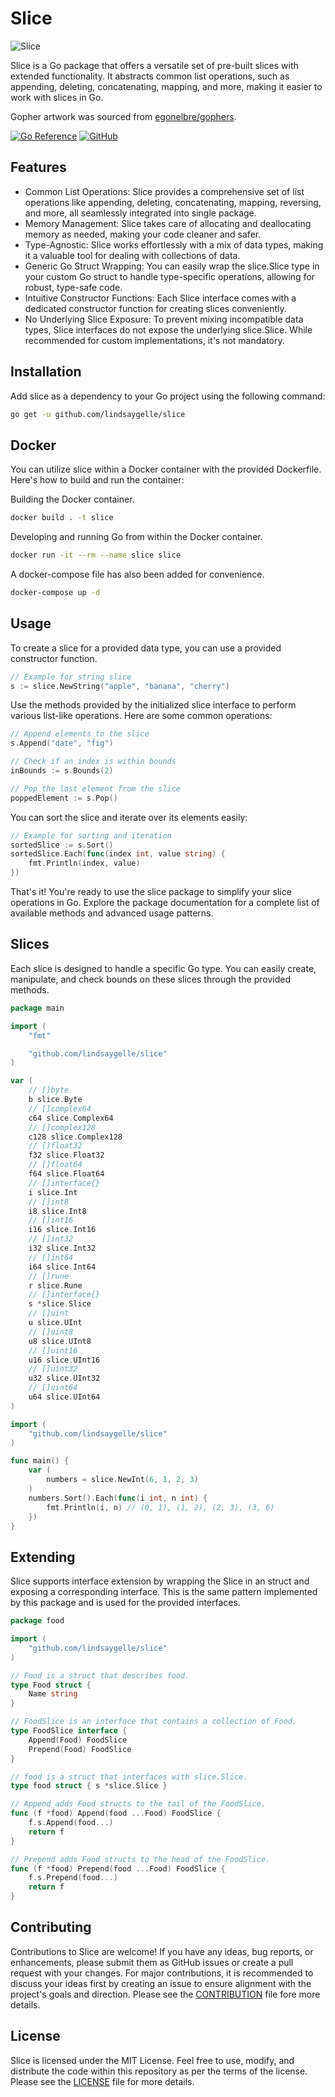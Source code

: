 # Slice
![Slice](https://repository-images.githubusercontent.com/192740394/a748b8c6-34ae-4aca-ad43-c18d5908b5e4)

Slice is a Go package that offers a versatile set of pre-built slices with extended functionality. It abstracts common list operations, such as appending, deleting, concatenating, mapping, and more, making it easier to work with slices in Go.

Gopher artwork was sourced from [egonelbre/gophers](https://github.com/egonelbre/gophers).

[![Go Reference](https://pkg.go.dev/badge/github.com/lindsaygelle/slice.svg)](https://pkg.go.dev/github.com/lindsaygelle/slice)
[![GitHub](https://img.shields.io/github/license/lindsaygelle/slice)](/LICENSE)


## Features
* Common List Operations: Slice provides a comprehensive set of list operations like appending, deleting, concatenating, mapping, reversing, and more, all seamlessly integrated into single package.
* Memory Management: Slice takes care of allocating and deallocating memory as needed, making your code cleaner and safer.
* Type-Agnostic: Slice works effortlessly with a mix of data types, making it a valuable tool for dealing with collections of data.
* Generic Go Struct Wrapping: You can easily wrap the slice.Slice type in your custom Go struct to handle type-specific operations, allowing for robust, type-safe code.
* Intuitive Constructor Functions: Each Slice interface comes with a dedicated constructor function for creating slices conveniently.
* No Underlying Slice Exposure: To prevent mixing incompatible data types, Slice interfaces do not expose the underlying slice.Slice. While recommended for custom implementations, it's not mandatory.


## Installation
Add slice as a dependency to your Go project using the following command:

```sh
go get -u github.com/lindsaygelle/slice
```

## Docker
You can utilize slice within a Docker container with the provided Dockerfile. Here's how to build and run the container:

Building the Docker container.
```sh
docker build . -t slice
```

Developing and running Go from within the Docker container.
```sh
docker run -it --rm --name slice slice
```

A docker-compose file has also been added for convenience.
```sh
docker-compose up -d
```

## Usage
To create a slice for a provided data type, you can use a provided constructor function.

```Go
// Example for string slice
s := slice.NewString("apple", "banana", "cherry")
```

Use the methods provided by the initialized slice interface to perform various list-like operations. Here are some common operations:

```Go
// Append elements to the slice
s.Append("date", "fig")

// Check if an index is within bounds
inBounds := s.Bounds(2)

// Pop the last element from the slice
poppedElement := s.Pop()
```

You can sort the slice and iterate over its elements easily:

```Go
// Example for sorting and iteration
sortedSlice := s.Sort()
sortedSlice.Each(func(index int, value string) {
    fmt.Println(index, value)
})
```

That's it! You're ready to use the slice package to simplify your slice operations in Go. Explore the package documentation for a complete list of available methods and advanced usage patterns.


## Slices

Each slice is designed to handle a specific Go type. You can easily create, manipulate, and check bounds on these slices through the provided methods.

```Go
package main

import (
    "fmt"

    "github.com/lindsaygelle/slice"
)

var (
    // []byte
    b slice.Byte
    // []complex64
    c64 slice.Complex64
    // []complex128
    c128 slice.Complex128
    // []float32
    f32 slice.Float32
    // []float64
    f64 slice.Float64
    // []interface{}
    i slice.Int
    // []int8
    i8 slice.Int8
    // []int16
    i16 slice.Int16
    // []int32
    i32 slice.Int32
    // []int64
    i64 slice.Int64
    // []rune
    r slice.Rune
    // []interface{}
    s *slice.Slice
    // []uint
    u slice.UInt
    // []uint8
    u8 slice.UInt8
    // []uint16
    u16 slice.UInt16
    // []uint32
    u32 slice.UInt32
    // []uint64
    u64 slice.UInt64
)
```

```Go
import (
    "github.com/lindsaygelle/slice"
)

func main() {
    var (
        numbers = slice.NewInt(6, 1, 2, 3)
    )
    numbers.Sort().Each(func(i int, n int) {
        fmt.Println(i, n) // (0, 1), (1, 2), (2, 3), (3, 6)
    })
}
```

## Extending

Slice supports interface extension by wrapping the Slice in an struct and exposing a corresponding interface. This is the same pattern implemented by this package and is used for the provided interfaces.

```Go
package food

import (
    "github.com/lindsaygelle/slice"
)

// Food is a struct that describes food.
type Food struct {
    Name string
}

// FoodSlice is an interface that contains a collection of Food.
type FoodSlice interface {
    Append(Food) FoodSlice
    Prepend(Food) FoodSlice
}

// food is a struct that interfaces with slice.Slice.
type food struct { s *slice.Slice }

// Append adds Food structs to the tail of the FoodSlice.
func (f *food) Append(food ...Food) FoodSlice {
    f.s.Append(food...)
    return f
}

// Prepend adds Food structs to the head of the FoodSlice.
func (f *food) Prepend(food ...Food) FoodSlice {
    f.s.Prepend(food...)
    return f
}
```

## Contributing
Contributions to Slice are welcome! If you have any ideas, bug reports, or enhancements, please submit them as GitHub issues or create a pull request with your changes. For major contributions, it is recommended to discuss your ideas first by creating an issue to ensure alignment with the project's goals and direction. Please see the [CONTRIBUTION](./CONTRIBUTING.md) file fore more details.

## License
Slice is licensed under the MIT License. Feel free to use, modify, and distribute the code within this repository as per the terms of the license. Please see the [LICENSE](./LICENSE) file for more details.

